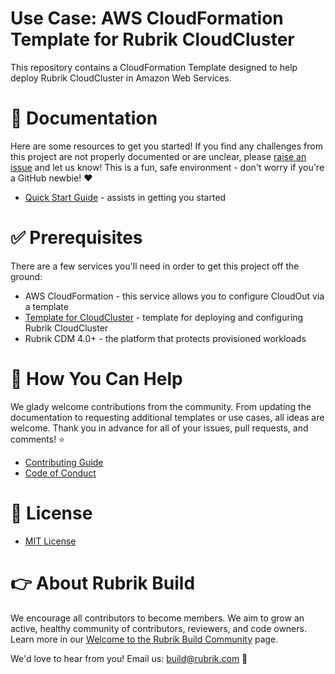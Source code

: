 # Use Case: AWS CloudFormation Template for Rubrik CloudCluster

This repository contains a CloudFormation Template designed to help deploy Rubrik CloudCluster in Amazon Web Services. 

# :blue_book: Documentation 

Here are some resources to get you started! If you find any challenges from this project are not properly documented or are unclear, please [raise an issue](https://github.com/rubrikinc/use-case-cloudformation-template-cloudcluster/issues/new/choose) and let us know! This is a fun, safe environment - don't worry if you're a GitHub newbie! :heart:

* [Quick Start Guide](/docs/quick-start.md) - assists in getting you started

# :white_check_mark: Prerequisites

There are a few services you'll need in order to get this project off the ground:

* AWS CloudFormation - this service allows you to configure CloudOut via a template
* [Template for CloudCluster](rubrik_cloudcluster.template) - template for deploying and configuring Rubrik CloudCluster
* Rubrik CDM 4.0+ - the platform that protects provisioned workloads

# :muscle: How You Can Help

We glady welcome contributions from the community. From updating the documentation to requesting additional templates or use cases, all ideas are welcome. Thank you in advance for all of your issues, pull requests, and comments! :star:

* [Contributing Guide](CONTRIBUTING.md)
* [Code of Conduct](CODE_OF_CONDUCT.md)

# :pushpin: License

* [MIT License](LICENSE)

# :point_right: About Rubrik Build

We encourage all contributors to become members. We aim to grow an active, healthy community of contributors, reviewers, and code owners. Learn more in our [Welcome to the Rubrik Build Community](https://github.com/rubrikinc/welcome-to-rubrik-build) page.

We'd love to hear from you! Email us: build@rubrik.com :love_letter: